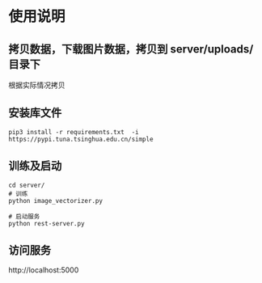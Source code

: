 # 使用说明
## 拷贝数据，下载图片数据，拷贝到 server/uploads/目录下
根据实际情况拷贝

## 安装库文件
```
pip3 install -r requirements.txt  -i https://pypi.tuna.tsinghua.edu.cn/simple

```

## 训练及启动
```
cd server/
# 训练
python image_vectorizer.py 

# 启动服务
python rest-server.py 

```


## 访问服务
http://localhost:5000

